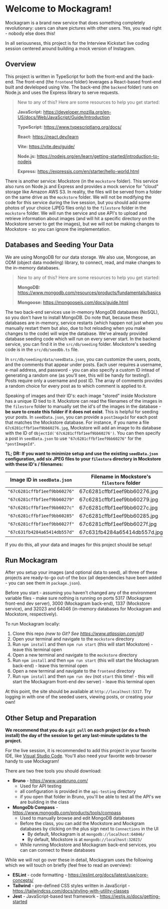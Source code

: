# Welcome to Mockagram!

Mockagram is a brand new service that does something completely revolutionary: users can share pictures with other users. Yes, you read right - nobody else does this!

In all seriousness, this project is for the Interview Kickstart live coding session centered around building a mock version of Instagram.

## Overview

This project is written in TypeScript for both the front-end and the back-end. The front-end (the `frontend` folder) leverages a React-based front-end built and devleloped using Vite. The back-end (the `backend` folder) runs on Node.js and uses the Express library to serve requests. 

> New to any of this? Here are some resources to help you get started:
> 
> **JavaScript:** https://developer.mozilla.org/en-US/docs/Web/JavaScript/Guide/Introduction
> 
> **TypeScript:** https://www.typescriptlang.org/docs/
> 
> **React:** https://react.dev/learn
> 
> **Vite:** https://vite.dev/guide/
> 
> **Node.js:** https://nodejs.org/en/learn/getting-started/introduction-to-nodejs
> 
> **Express:** https://expressjs.com/en/starter/hello-world.html

There is another service: Mockstore (in the `mockstore` folder). This service also runs on Node.js and Express and provides a mock service for "cloud" storage like Amazon AWS S3. In reality, the files will be served from a folder on the same drive as the `mockstore` folder. We will not be modifying the code for this service during the live session, but you should add some photos of your choice (JPEG files only) to the `filestore` folder in the `mockstore` folder. We will run the service and use API's to upload and retrieve information about images (and will hit a specific directory on the Mockstore server to get the images), but we will not be making changes to Mockstore - so you can ignore the implementation.

## Databases and Seeding Your Data

We are using MongoDB for our data storage. We also use, Mongoose, an ODM (object data modeling) library, to connect, read, and make changes to the in-memory databases.

> New to any of this? Here are some resources to help you get started:
> 
> **MongoDB:** https://www.mongodb.com/resources/products/fundamentals/basics
> 
> **Mongoose:** https://mongoosejs.com/docs/guide.html

The two back-end services use in-memory MongoDB databases (NoSQL), so you don't have to install MongoDB. Do note that, because these databases are in-memory, service restarts (which happen not just when you manually restart them but also, due to hot reloading when you make changes to the code) will wipe the database. We've already provided database seeding code which will run on every server start. In the backend service, you can find it in the `src/db/seeding` folder. Mockstore's seeding code is in the `src/db/seedDb.ts` file.

In `src/db/seeding/data/seedData.json`, you can customize the users, posts, and the comments that appear under posts. Each user requires a username, e-mail address, and password - you can also specify a custom ID intead of generating a random one (as you'll see, this will be handy for testing!). Posts require only a username and post ID. The array of comments provides a random choice for every post as to which comment is applied to it.

Speaking of images and their ID's: each image "stored" inside Mockstore has a unique ID tied to it. Mockstore can read the filenames of the images in the `filestore` folder to manually set the id's of the images in the database - **be sure to create this folder if it does not exist**. This is helpful for seeding your posts. In `seedData.json`, you can provide a `postImageId` for each post that matches the Mockstore database. For instance, if you name a file `67c6281cffbf1eef9bb60276.jpg`, Mockstore will add an image to its database with the ID of `ObjectId('67c6281cffbf1eef9bb60276')`. You can then specify a post in `seedData.json` to use `"67c6281cffbf1eef9bb60276"` for the `"postImageId"`.

**TL; DR: If you want to minimize setup and use the existing `seedData.json` configuration, add six JPEG files to your `filestore` directory in Mockstore with these ID's / filenames:**

|Image ID in `seedData.json`|Filename in Mockstore's `filestore` folder|
|-|-|
| `"67c6281cffbf1eef9bb60276"` | 67c6281cffbf1eef9bb60276.jpg |
| `"67c6281cffbf1eef9bb60279"` | 67c6281cffbf1eef9bb60279.jpg |
| `"67c6281cffbf1eef9bb6027c"` | 67c6281cffbf1eef9bb6027c.jpg |
| `"67c6281cffbf1eef9bb60285"` | 67c6281cffbf1eef9bb60285.jpg |
| `"67c6281cffbf1eef9bb6027f"` | 67c6281cffbf1eef9bb6027f.jpg |
| `"67c631fb4284a65414db557d"` | 67c631fb4284a65414db557d.jpg |

If you do this, all your data and images for this project should be setup!

## Run Mockagram

After you setup your images (and optional data to seed), all three of these projects are ready-to-go out-of the box (all dependencies have been added - you can see them in `package.json`).

Before you start - assuming you haven't changed any of the environment variable files - make sure nothing is running on ports 5317 (Mockagram front-end dev server), 3000 (Mockagram back-end), 1337 (Mockstore service), and 32023 and 64046 (in-memory databases for Mockagram and Mockstore, respectively).

To run Mockagram locally:

1. Clone this repo *(new to Git? See https://www.atlassian.com/git)*
2. Open your terminal and navigate to the `mockstore` directory
3. Run `npm install` and then `npm run start` (this will start Mockstore) - leave this terminal open
4. Open a new terminal and navigate to the `mockstore` directory
5. Run `npm install` and then `npm run start` (this will start the Mockagram back-end) - leave this terminal open
6. Open a new terminal and navigate to the `frontend` directory
7. Run `npm install` and then `npm run dev` (not `start` this time! - this will start the Mockagram front-end dev server) - leave this terminal open

At this point, the site should be available at `http://localhost:5317`. Try logging in with one of the seeded users, viewing posts, or creating your own!

## Other Setup and Preparation

**We recommend that you do a `git pull` on each project (or do a fresh install) the day of the session to get any last-minute updates to the project.**

For the live session, it is recommended to add this project in your favorite IDE, like [Visual Studio Code](https://code.visualstudio.com/download). You'll also need your favorite web browser handy to use Mockagram!

There are two free tools you should download:

* **Bruno** - https://www.usebruno.com/
  * Used for API testing
  * all configuration is provided in the `api-testing` directory
  * if you open that folder in Bruno, you'll be able to test all the API's we are building in the class
* **MongoDb Compass** - https://www.mongodb.com/products/tools/compass
  * Used to manually browse and edit MongoDB databases
  * Before the class, you can add the Mockstore and Mockgram databases by clicking on the plus sign next to `Connections` in the UI
    * By default, Mockagram is at `mongodb://localhost:64046/`
    * By default, Mockstore is at `mongodb://localhost:32023/`
  * While running Mockstore and Mockagram back-end services, you can can connect to these databases

While we will not go over these in detail, Mockagram uses the following which we will touch on briefly (feel free to read an overview):

* **ESLint** - code formatting - https://eslint.org/docs/latest/use/core-concepts/
* **Tailwind** - pre-defined CSS styles written in JavaScript - https://tailwindcss.com/docs/styling-with-utility-classes
* **Jest** - JavaScript-based test framework - https://jestjs.io/docs/getting-started
